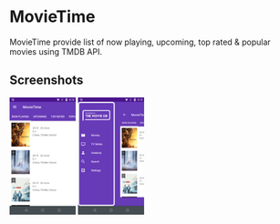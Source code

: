 # MovieTime
MovieTime provide list of now playing, upcoming, top rated & popular movies using TMDB API.

## Screenshots
<img src="https://github.com/henukumar/MovieTime/blob/master/screenshots/MovieTime1.png" width="23%"></img> 
<img src="https://github.com/henukumar/MovieTime/blob/master/screenshots/MovieTime2.png" width="23%"></img> 
